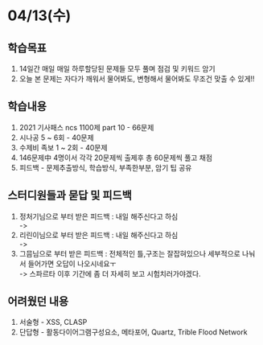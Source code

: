 # 04/13(수)
## 학습목표
1. 14일간 매일 매일 하루할당된 문제들 모두 풀며 점검 및 키워드 암기
2. 오늘 본 문제는 자다가 깨워서 물어봐도, 변형해서 물어봐도 무조건 맞출 수 있게!! 

## 학습내용
1. 2021 기사패스 ncs 1100제 part 10 - 66문제
2. 시나공 5 ~ 6회 - 40문제
3. 수제비 족보 1 ~ 2회 - 40문제
4. 146문제中 4명이서 각각 20문제씩 출제후 총 60문제씩 풀고 채점  
5. 피드백 - 문제추출방식, 학습방식, 부족한부분, 암기 팁 공유 

## 스터디원들과 묻답 및 피드백
1. 정처기님으로 부터 받은 피드백 : 내일 해주신다고 하심<br>
                                  -> 
2. 리린이님으로 부터 받은 피드백 :  내일 해주신다고 하심<br>
                                  ->                          
3. 그믐님으로 부터 받은 피드백   : 전체적인 틀,구조는 잘잡혀있으나 세부적으로 나눠서 들어가면 오답이 나오시네요ㅜ <br>
                                  -> 스파르타 이후 기간에 좀 더 자세히 보고 시험치러가야겠다.

## 어려웠던 내용
1. 서술형 - XSS, CLASP
2. 단답형 - 활동다이어그램구성요소, 메타포어, Quartz, Trible Flood Network 